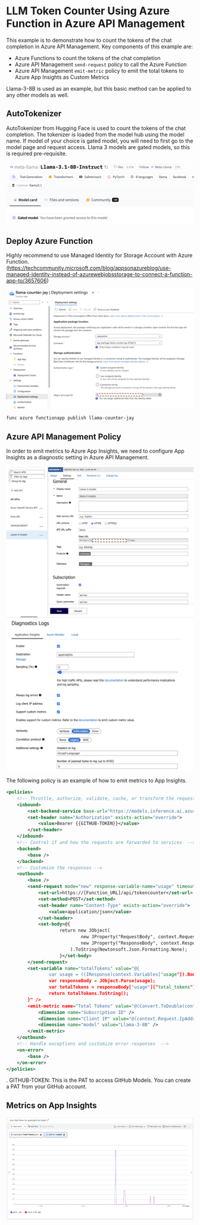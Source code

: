 # LLM Token Counter Using Azure Function in Azure API Management

This example is to demonstrate how to count the tokens of the chat completion in Azure API Management. Key components of this example are:

- Azure Functions to count the tokens of the chat completion
- Azure API Management `send-request` policy to call the Azure Function
- Azure API Management `emit-metric` policy to emit the total tokens to Azure App Insights as Custom Metrics

Llama-3-8B is used as an example, but this basic method can be applied to any other models as well.

## AutoTokenizer

AutoTokenizer from Hugging Face is used to count the tokens of the chat completion. The tokenizer is loaded from the model hub using the model name. If model of your choice is gated model, you will need to first go to the model page and request access. Llama 3 models are gated models, so this is required pre-requisite.

![Hugging Face Gated Models](images/gated.png "Gated Models")

## Deploy Azure Function

Highly recommend to use Managed Identity for Storage Account with Azure Function. (https://techcommunity.microsoft.com/blog/appsonazureblog/use-managed-identity-instead-of-azurewebjobsstorage-to-connect-a-function-app-to/3657606)

![Managed Identity](images/mi-sa.png "Managed Identity")

```bash
func azure functionapp publish llama-counter-jay
```


## Azure API Management Policy

In order to emit metrics to Azure App Insights, we need to configure App Insights as a diagnostic setting in Azure API Management. 

![App Insights](images/apim-1.png "App Insights")
![App Insights](images/apim-2.png "App Insights")


The following policy is an example of how to emit metrics to App Insights.

```xml
<policies>
    <!-- Throttle, authorize, validate, cache, or transform the requests -->
    <inbound>
        <set-backend-service base-url="https://models.inference.ai.azure.com" />
        <set-header name="Authorization" exists-action="override">
            <value>Bearer {{GITHUB-TOKEN}}</value>
        </set-header>
    </inbound>
    <!-- Control if and how the requests are forwarded to services  -->
    <backend>
        <base />
    </backend>
    <!-- Customize the responses -->
    <outbound>
        <base />
        <send-request mode="new" response-variable-name="usage" timeout="20" ignore-error="true">
            <set-url>https://[Function_URL]/api/tokencounter</set-url>
            <set-method>POST</set-method>
            <set-header name="Content-Type" exists-action="override">
                <value>application/json</value>
            </set-header>
            <set-body>@{
                    return new JObject(
                            new JProperty("RequestBody", context.Request.Body.As<string>(preserveContent: true)),
                            new JProperty("ResponseBody", context.Response.Body.As<string>(preserveContent: true))
                        ).ToString(Newtonsoft.Json.Formatting.None);
                    }</set-body>
        </send-request>
        <set-variable name="totalTokens" value="@{
                var usage = ((IResponse)context.Variables["usage"]).Body.As<JObject>(preserveContent: true).ToString();
                var responseBody = JObject.Parse(usage);
                var totalTokens = responseBody["usage"]["total_tokens"].ToObject<string>();
                return totalTokens.ToString();
        }" />
        <emit-metric name="Total Tokens" value="@(Convert.ToDouble(context.Variables.GetValueOrDefault<string>("totalTokens")))" namespace="apimjayaoai">
            <dimension name="Subscription ID" />
            <dimension name="Client IP" value="@(context.Request.IpAddress)" />
            <dimension name="model" value="Llama-3-8B" />
        </emit-metric>
    </outbound>
    <!-- Handle exceptions and customize error responses  -->
    <on-error>
        <base />
    </on-error>
</policies>
```

. GITHUB-TOKEN: This is the PAT to access GitHub Models. You can create a PAT from your GitHub account.

## Metrics on App Insights

![App Insights Metrics](images/metrics.png "App Insights Metrics")

